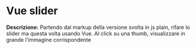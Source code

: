 Vue slider
===
**Descrizione:**
Partendo dal markup della versione svolta in js plain, rifare lo slider ma questa volta usando Vue.
Al click su una thumb, visualizzare in grande l’immagine corrispondente
